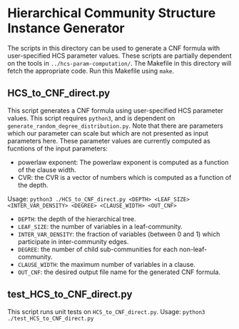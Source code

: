 # Hierarchical Community Structure Instance Generator
The scripts in this directory can be used to generate a CNF formula with user-specified HCS parameter values.
These scripts are partially dependent on the tools in `../hcs-param-computation/`. The Makefile in this directory will fetch the appropriate code. Run this Makefile using `make`.

## HCS_to_CNF_direct.py
This script generates a CNF formula using user-specified HCS parameter values.
This script requires `python3`, and is dependent on `generate_random_degree_distribution.py`.
Note that there are parameters which our parameter can scale but which are not presented as input parameters here. These parameter values are currently computed as fucntions of the input parameters:

  * powerlaw exponent: The powerlaw exponent is computed as a function of the clause width.
  * CVR: the CVR is a vector of numbers which is computed as a function of the depth.

Usage: `python3 ./HCS_to_CNF_direct.py <DEPTH> <LEAF_SIZE> <INTER_VAR_DENSITY> <DEGREE> <CLAUSE_WIDTH> <OUT_CNF>`

  * `DEPTH`: the depth of the hierarchical tree.
  * `LEAF_SIZE`: the number of variables in a leaf-community.
  * `INTER_VAR_DENSITY`: the fraction of variables (between 0 and 1) which participate in inter-community edges.
  * `DEGREE`: the number of child sub-communities for each non-leaf-community.
  * `CLAUSE_WIDTH`: the maximum number of variables in a clause.
  * `OUT_CNF`: the desired output file name for the generated CNF formula.

## test_HCS_to_CNF_direct.py
This script runs unit tests on `HCS_to_CNF_direct.py`.
Usage: `python3 ./test_HCS_to_CNF_direct.py`
